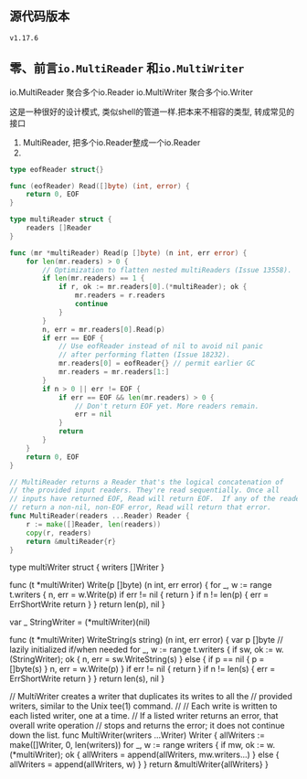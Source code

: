 ## 源代码版本
```v1.17.6```

## 零、前言```io.MultiReader``` 和```io.MultiWriter```
io.MultiReader 聚合多个io.Reader
io.MultiWriter 聚合多个io.Writer

这是一种很好的设计模式, 类似shell的管道一样.把本来不相容的类型, 转成常见的接口

1. MultiReader, 把多个io.Reader整成一个io.Reader
2. 
```go
type eofReader struct{}

func (eofReader) Read([]byte) (int, error) {
	return 0, EOF
}

type multiReader struct {
	readers []Reader
}

func (mr *multiReader) Read(p []byte) (n int, err error) {
	for len(mr.readers) > 0 {
		// Optimization to flatten nested multiReaders (Issue 13558).
		if len(mr.readers) == 1 {
			if r, ok := mr.readers[0].(*multiReader); ok {
				mr.readers = r.readers
				continue
			}
		}
		n, err = mr.readers[0].Read(p)
		if err == EOF {
			// Use eofReader instead of nil to avoid nil panic
			// after performing flatten (Issue 18232).
			mr.readers[0] = eofReader{} // permit earlier GC
			mr.readers = mr.readers[1:]
		}
		if n > 0 || err != EOF {
			if err == EOF && len(mr.readers) > 0 {
				// Don't return EOF yet. More readers remain.
				err = nil
			}
			return
		}
	}
	return 0, EOF
}

// MultiReader returns a Reader that's the logical concatenation of
// the provided input readers. They're read sequentially. Once all
// inputs have returned EOF, Read will return EOF.  If any of the readers
// return a non-nil, non-EOF error, Read will return that error.
func MultiReader(readers ...Reader) Reader {
	r := make([]Reader, len(readers))
	copy(r, readers)
	return &multiReader{r}
}
```

type multiWriter struct {
	writers []Writer
}

func (t *multiWriter) Write(p []byte) (n int, err error) {
	for _, w := range t.writers {
		n, err = w.Write(p)
		if err != nil {
			return
		}
		if n != len(p) {
			err = ErrShortWrite
			return
		}
	}
	return len(p), nil
}

var _ StringWriter = (*multiWriter)(nil)

func (t *multiWriter) WriteString(s string) (n int, err error) {
	var p []byte // lazily initialized if/when needed
	for _, w := range t.writers {
		if sw, ok := w.(StringWriter); ok {
			n, err = sw.WriteString(s)
		} else {
			if p == nil {
				p = []byte(s)
			}
			n, err = w.Write(p)
		}
		if err != nil {
			return
		}
		if n != len(s) {
			err = ErrShortWrite
			return
		}
	}
	return len(s), nil
}

// MultiWriter creates a writer that duplicates its writes to all the
// provided writers, similar to the Unix tee(1) command.
//
// Each write is written to each listed writer, one at a time.
// If a listed writer returns an error, that overall write operation
// stops and returns the error; it does not continue down the list.
func MultiWriter(writers ...Writer) Writer {
	allWriters := make([]Writer, 0, len(writers))
	for _, w := range writers {
		if mw, ok := w.(*multiWriter); ok {
			allWriters = append(allWriters, mw.writers...)
		} else {
			allWriters = append(allWriters, w)
		}
	}
	return &multiWriter{allWriters}
}
